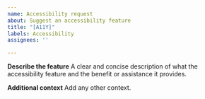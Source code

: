 ```yaml
---
name: Accessibility request
about: Suggest an accessibility feature
title: "[A11Y]"
labels: Accessibility
assignees: ''

---
```


**Describe the feature**
A clear and concise description of what the accessibility feature and the benefit or assistance it provides.

**Additional context**
Add any other context.
